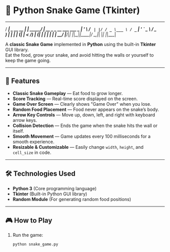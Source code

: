# 🐍 Python Snake Game (Tkinter)

  ____              _        ____                      
 / ___| _ __   __ _| | _____/ ___|  __ _ _ __ ___   ___ 
 \___ \| '_ \ / _` | |/ / _ \___ \ / _` | '_ ` _ \ / _ \
  ___) | | | | (_| |   <  __/___) | (_| | | | | | |  __/
 |____/|_| |_|\__,_|_|\_\___|____/ \__,_|_| |_| |_|\___|

A **classic Snake Game** implemented in **Python** using the built-in **Tkinter** GUI library.  
Eat the food, grow your snake, and avoid hitting the walls or yourself to keep the game going.

---

## 🎯 Features
- **Classic Snake Gameplay** — Eat food to grow longer.
- **Score Tracking** — Real-time score displayed on the screen.
- **Game Over Screen** — Clearly shows "Game Over" when you lose.
- **Random Food Placement** — Food never appears on the snake’s body.
- **Arrow Key Controls** — Move up, down, left, and right with keyboard arrow keys.
- **Collision Detection** — Ends the game when the snake hits the wall or itself.
- **Smooth Movement** — Game updates every 100 milliseconds for a smooth experience.
- **Resizable & Customizable** — Easily change `width`, `height`, and `cell_size` in code.

---

## 🛠️ Technologies Used
- **Python 3** (Core programming language)
- **Tkinter** (Built-in Python GUI library)
- **Random Module** (For generating random food positions)

---

## 🎮 How to Play
1. Run the game:
   ```bash
   python snake_game.py
